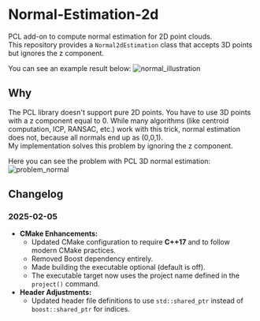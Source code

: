 # Normal-Estimation-2d

PCL add-on to compute normal estimation for 2D point clouds.  
This repository provides a `Normal2dEstimation` class that accepts 3D points but ignores the z component.

You can see an example result below:
![normal_illustration](https://user-images.githubusercontent.com/22777836/62471207-79ef0700-b79c-11e9-8c34-2a45c079acce.png)

## Why

The PCL library doesn't support pure 2D points. You have to use 3D points with a z component equal to 0. While many algorithms (like centroid computation, ICP, RANSAC, etc.) work with this trick, normal estimation does not, because all normals end up as (0,0,1).  
My implementation solves this problem by ignoring the z component.

Here you can see the problem with PCL 3D normal estimation: 
![problem_normal](https://user-images.githubusercontent.com/22777836/62474444-30ee8100-b7a3-11e9-9ee8-de2866f65ec8.png)

## Changelog

### 2025-02-05
- **CMake Enhancements:**  
  - Updated CMake configuration to require **C++17** and to follow modern CMake practices.
  - Removed Boost dependency entirely.
  - Made building the executable optional (default is off).
  - The executable target now uses the project name defined in the `project()` command.
- **Header Adjustments:**  
  - Updated header file definitions to use `std::shared_ptr` instead of `boost::shared_ptr` for indices.


